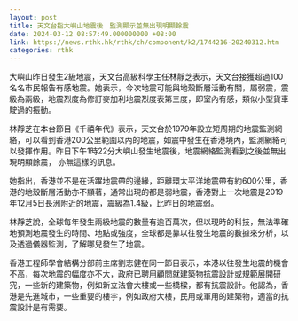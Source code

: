 ```yaml
---
layout: post
title: 天文台指大嶼山地震後　監測顯示並無出現明顯餘震
date: 2024-03-12 08:57:49.000000000 +08:00
link: https://news.rthk.hk/rthk/ch/component/k2/1744216-20240312.htm
categories: rthk
---
```


大嶼山昨日發生2級地震，天文台高級科學主任林靜芝表示，天文台接獲超過100名名市民報告有感地震。她表示，今次地震可能與地殼斷層活動有關，屬弱震，震級為兩級，地震烈度為修訂麥加利地震烈度表第三度，即室內有感，類似小型貨車駛過的振動。

林靜芝在本台節目《千禧年代》表示，天文台於1979年設立短周期的地震監測網絡，可以看到香港200公里範圍以內的地震，如震中發生在香港境內，監測網絡可以發揮作用。昨日下午1時22分大嶼山發生地震後，地震網絡監測看到之後並無出現明顯餘震， 亦無這樣的訊息。

她指出，香港並不是在活躍地震帶的邊緣，距離環太平洋地震帶有約600公里，香港的地殼斷層活動亦不顯著，通常出現的都是弱地震，香港對上一次地震是2019年12月5日長洲附近的地震，震級為1.4級，比昨日的地震弱。

林靜芝說，全球每年發生兩級地震的數量有逾百萬次，但以現時的科技，無法準確地預測地震發生的時間、地點或強度，全球都是靠以往發生地震的數據來分析，以及透過儀器監測，了解哪兒發生了地震。

香港工程師學會結構分部前主席劉志健在同一節目表示，本港以往發生地震的機會不高，每次地震的幅度亦不大，政府已聘用顧問就建築物抗震設計或規範展開研究，一些新的建築物，例如新立法會大樓或一些橋樑，都有抗震設計。他認為，香港是先進城市，一些重要的樓宇，例如政府大樓，民用或軍用的建築物，適當的抗震設計是有需要。
